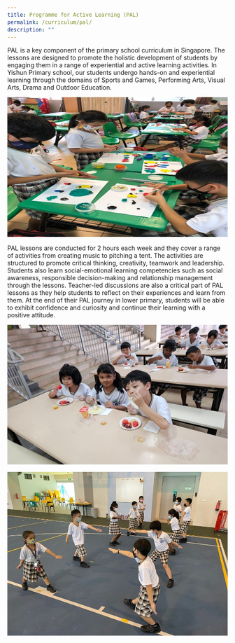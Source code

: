 ```yaml
---
title: Programme for Active Learning (PAL)
permalink: /curriculum/pal/
description: ""
---
```

PAL is a key component of the primary school curriculum in Singapore. The lessons are designed to promote the holistic development of students by engaging them in a range of experiential and active learning activities. In Yishun Primary school, our students undergo hands-on and experiential learning through the domains of Sports and Games, Performing Arts, Visual Arts, Drama and Outdoor Education.

<img src="/images/Experience/Curriculum/pal_02_v1.jpg" style="width:700px;height:319px">

PAL lessons are conducted for 2 hours each week and they cover a range of activities from creating music to pitching a tent. The activities are structured to promote critical thinking, creativity, teamwork and leadership. Students also learn social-emotional learning competencies such as social awareness, responsible decision-making and relationship management through the lessons. Teacher-led discussions are also a critical part of PAL lessons as they help students to reflect on their experiences and learn from them. At the end of their PAL journey in lower primary, students will be able to exhibit confidence and curiosity and continue their learning with a positive attitude.

<img src="/images/Experience/Curriculum/pal_01_v1.jpg" style="width:700px;height:319px">

![](/images/Experience/Curriculum/pal_03_v1.jpg)